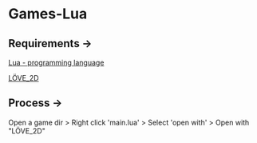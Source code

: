 # Games-Lua

## Requirements ->
[Lua - programming language](https://www.lua.org/download.html)

[LÖVE_2D](https://love2d.org)

## Process ->
Open a game dir > Right click 'main.lua' > Select 'open with' > Open with "LÖVE_2D"
